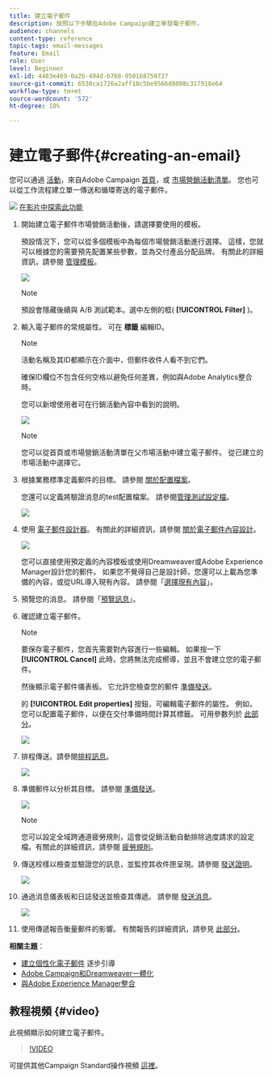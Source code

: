 ```yaml
---
title: 建立電子郵件
description: 按照以下步驟在Adobe Campaign建立單發電子郵件。
audience: channels
content-type: reference
topic-tags: email-messages
feature: Email
role: User
level: Beginner
exl-id: 4483e469-0a2b-494d-b768-950168759727
source-git-commit: 6530ca1726a2aff18c5be9566d8008c317918e64
workflow-type: tm+mt
source-wordcount: '572'
ht-degree: 18%

---
```


# 建立電子郵件{#creating-an-email}

您可以通過 [活動](../../start/using/marketing-activities.md#creating-a-marketing-activity)，來自Adobe Campaign [首頁](../../start/using/interface-description.md#home-page)，或 [市場營銷活動清單](../../start/using/marketing-activities.md#about-marketing-activities)。 您也可以從工作流程建立單一傳送和循環寄送的電子郵件。

![](assets/do-not-localize/how-to-video.png) [在影片中探索此功能](#video)

1. 開始建立電子郵件市場營銷活動後，請選擇要使用的模板。

   預設情況下，您可以從多個模板中為每個市場營銷活動進行選擇。 這樣，您就可以根據您的需要預先配置某些參數，並為交付產品分配品牌。 有關此的詳細資訊，請參閱 [管理模板](../../start/using/marketing-activity-templates.md)。

   ![](assets/email_creation_1.png)

   >[!NOTE]
   >
   >預設會隱藏後續與 A/B 測試範本。選中左側的框( **[!UICONTROL Filter]** )。

1. 輸入電子郵件的常規屬性。 可在 **標籤** 編輯ID。

   >[!NOTE]
   >
   >活動名稱及其ID都顯示在介面中，但郵件收件人看不到它們。
   >
   >確保ID欄位不包含任何空格以避免任何差異，例如與Adobe Analytics整合時。

   您可以新增使用者可在行銷活動內容中看到的說明。

   ![](assets/email_creation_2.png)

   >[!NOTE]
   >
   >您可以從首頁或市場營銷活動清單在父市場活動中建立電子郵件。 從已建立的市場活動中選擇它。

1. 根據業務標準定義郵件的目標。 請參閱 [關於配置檔案](../../audiences/using/about-profiles.md)。

   您還可以定義將驗證消息的test配置檔案。 請參閱[管理測試設定檔](../../audiences/using/managing-test-profiles.md)。

   ![](assets/email_creation_3.png)

1. 使用 [電子郵件設計器](../../designing/using/designing-content-in-adobe-campaign.md)。 有關此的詳細資訊，請參閱 [關於電子郵件內容設計](../../designing/using/designing-content-in-adobe-campaign.md)。

   ![](assets/email_creation_4.png)

   您可以直接使用預定義的內容模板或使用Dreamweaver或Adobe Experience Manager設計您的郵件。 如果您不覺得自己是設計師，您還可以上載為您準備的內容，或從URL導入現有內容。 請參閱「[選擇現有內容](../../designing/using/using-existing-content.md)」。

1. 預覽您的消息。 請參閱「[預覽訊息](../../sending/using/previewing-messages.md)」。
1. 確認建立電子郵件。

   >[!NOTE]
   >
   >要保存電子郵件，您首先需要對內容進行一些編輯。 如果按一下 **[!UICONTROL Cancel]** 此時，您將無法完成嚮導，並且不會建立您的電子郵件。

   然後顯示電子郵件儀表板。 它允許您檢查您的郵件 [準備發送](../../sending/using/preparing-the-send.md)。

   的 **[!UICONTROL Edit properties]** 按鈕，可編輯電子郵件的屬性。 例如，您可以配置電子郵件，以便在交付準備時間計算其標籤。  可用參數列於 [此部分](../../administration/using/configuring-email-channel.md#list-of-email-properties)。

   ![](assets/delivery_dashboard_2.png)

1. 排程傳送。請參閱[排程訊息](../../sending/using/about-scheduling-messages.md)。

   ![](assets/delivery_planning.png)

1. 準備郵件以分析其目標。 請參閱 [準備發送](../../sending/using/confirming-the-send.md)。

   ![](assets/preparing_delivery_2.png)

   >[!NOTE]
   >
   >您可以設定全域跨通道疲勞規則，這會從促銷活動自動排除過度請求的設定檔。有關此的詳細資訊，請參閱 [疲勞規則](../../sending/using/fatigue-rules.md)。

1. 傳送校樣以檢查並驗證您的訊息，並監控其收件匣呈現。請參閱 [發送證明](../../sending/using/sending-proofs.md)。

   ![](assets/bat_select.png)

1. 通過消息儀表板和日誌發送並檢查其傳遞。 請參閱 [發送消息](../../sending/using/confirming-the-send.md)。

   ![](assets/confirm_delivery.png)

1. 使用傳遞報告衡量郵件的影響。 有關報告的詳細資訊，請參見 [此部分](../../reporting/using/about-dynamic-reports.md)。

**相關主題**：

* [建立個性化電子郵件](../../channels/using/key-steps-to-send-a-message.md) 逐步引導
* [Adobe Campaign和Dreamweaver一體化](../../designing/using/using-integrations.md#editing-content-in-dreamweaver)
* [與Adobe Experience Manager整合](../../integrating/using/integrating-with-experience-manager.md)

## 教程視頻 {#video}

此視頻顯示如何建立電子郵件。

>[!VIDEO](https://video.tv.adobe.com/v/23721?quality=12)

可提供其他Campaign Standard操作視頻 [這裡](https://experienceleague.adobe.com/docs/campaign-standard-learn/tutorials/overview.html?lang=zh-Hant)。
